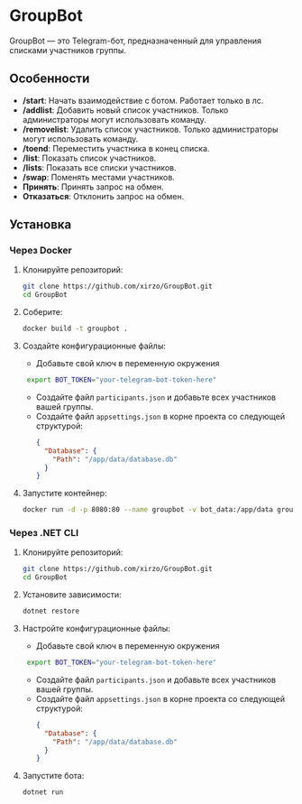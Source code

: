 # GroupBot

GroupBot — это Telegram-бот, предназначенный для управления списками участников группы.

## Особенности

- **/start**: Начать взаимодействие с ботом. Работает только в лс.
- **/addlist**: Добавить новый список участников. Только администраторы могут использовать команду.
- **/removelist**: Удалить список участников. Только администраторы могут использовать команду.
- **/toend**: Переместить участника в конец списка.
- **/list**: Показать список участников.
- **/lists**: Показать все списки участников.
- **/swap**: Поменять местами участников.
- **Принять**: Принять запрос на обмен.
- **Отказаться**: Отклонить запрос на обмен.

## Установка

### Через Docker

1. Клонируйте репозиторий:
    ```sh
    git clone https://github.com/xirzo/GroupBot.git
    cd GroupBot
    ```

2. Соберите:
    ```sh
    docker build -t groupbot .
    ```

3. Создайте конфигурационные файлы:
    - Добавьте свой ключ в переменную окружения
   ```bash
	export BOT_TOKEN="your-telegram-bot-token-here"
   ```
    - Создайте файл `participants.json` и добавьте всех участников вашей группы.
    - Создайте файл `appsettings.json` в корне проекта со следующей структурой:
      ```json
      {
        "Database": {
          "Path": "/app/data/database.db"
        }
      }
      ```

5. Запустите контейнер:
    ```sh
    docker run -d -p 8080:80 --name groupbot -v bot_data:/app/data groupbot
    ```

### Через .NET CLI

1. Клонируйте репозиторий:
    ```sh
    git clone https://github.com/xirzo/GroupBot.git
    cd GroupBot
    ```

2. Установите зависимости:
    ```sh
    dotnet restore
    ```

3. Настройте конфигурационные файлы:
    - Добавьте свой ключ в переменную окружения
   ```bash
	export BOT_TOKEN="your-telegram-bot-token-here"
   ```
    - Создайте файл `participants.json` и добавьте всех участников вашей группы.
    - Создайте файл `appsettings.json` в корне проекта со следующей структурой:
      ```json
      {
        "Database": {
          "Path": "/app/data/database.db"
        }
      }
      ```

4. Запустите бота:
    ```sh
    dotnet run
    ```

